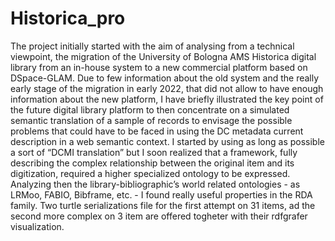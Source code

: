 # Historica_pro
The project initially started with the aim of analysing from a technical viewpoint, the migration of the University of Bologna AMS Historica digital library from an in-house system to a new commercial platform based on DSpace-GLAM.
Due to few information about the old system and the really early stage of the migration in early 2022, that did not allow to have enough information about the new platform, I have briefly illustrated the key point of the future digital library platform to then concentrate on a simulated semantic translation of a sample of records to envisage the possible problems that could have to be faced in using the DC metadata current description in a web semantic context.
I started by using as long as possible a sort of “DCMI translation” but I soon realized that a framework, fully describing the complex relationship between the original item and its digitization, required a higher specialized ontology to be expressed. 
Analyzing then the library-bibliographic’s world related ontologies - as LRMoo, FABIO, Bibframe, etc. - I found really useful properties in the RDA family.
Two turtle serializations file for the first attempt on 31 items, ad the second more complex on 3 item are offered togheter with their rdfgrafer visualization.

